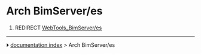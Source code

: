 # Arch BimServer/es
1.  REDIRECT [WebTools_BimServer/es](WebTools_BimServer/es.md)



---
⏵ [documentation index](../README.md) > Arch BimServer/es
